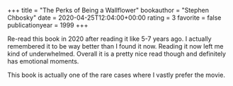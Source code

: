 +++
title = "The Perks of Being a Wallflower"
bookauthor = "Stephen Chbosky"
date = 2020-04-25T12:04:00+00:00
rating = 3
favorite = false
publicationyear = 1999
+++

Re-read this book in 2020 after reading it like 5-7 years ago. I actually remembered it to be way better than I found it now. Reading it now left me kind of underwhelmed. Overall it is a pretty nice read though and definitely has emotional moments.

This book is actually one of the rare cases where I vastly prefer the movie.